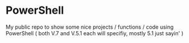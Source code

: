 # PowerShell
 My public repo to show some nice projects / functions / code using PowerShell ( both V.7 and V.5.1 each will specifiy, mostly 5.1 just sayin' )
